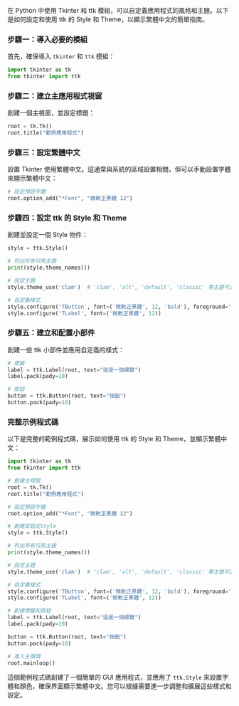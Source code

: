 在 Python 中使用 Tkinter 和 ttk 模組，可以自定義應用程式的風格和主題。以下是如何設定和使用 ttk 的 Style 和 Theme，以顯示繁體中文的簡單指南。

### 步驟一：導入必要的模組


首先，確保導入 `tkinter` 和 `ttk` 模組：

```python
import tkinter as tk
from tkinter import ttk
```


### 步驟二：建立主應用程式視窗


創建一個主視窗，並設定標題：

```python
root = tk.Tk()
root.title("範例應用程式")
```


### 步驟三：設定繁體中文


設置 Tkinter 使用繁體中文。這通常與系統的區域設置相關，但可以手動設置字體來顯示繁體中文：

```python
# 設定預設字體
root.option_add("*Font", "微軟正黑體 12")
```


### 步驟四：設定 ttk 的 Style 和 Theme


創建並設定一個 Style 物件：

```python
style = ttk.Style()

# 列出所有可用主題
print(style.theme_names())

# 設定主題
style.theme_use('clam')  # 'clam', 'alt', 'default', 'classic' 等主題可選

# 自定義樣式
style.configure('TButton', font=('微軟正黑體', 12, 'bold'), foreground='blue')
style.configure('TLabel', font=('微軟正黑體', 12))
```


### 步驟五：建立和配置小部件


創建一些 ttk 小部件並應用自定義的樣式：

```python
# 標籤
label = ttk.Label(root, text="這是一個標籤")
label.pack(pady=10)

# 按鈕
button = ttk.Button(root, text="按鈕")
button.pack(pady=10)
```


### 完整示例程式碼


以下是完整的範例程式碼，展示如何使用 ttk 的 Style 和 Theme，並顯示繁體中文：

```python
import tkinter as tk
from tkinter import ttk

# 創建主視窗
root = tk.Tk()
root.title("範例應用程式")

# 設定預設字體
root.option_add("*Font", "微軟正黑體 12")

# 創建並設定Style
style = ttk.Style()

# 列出所有可用主題
print(style.theme_names())

# 設定主題
style.theme_use('clam')  # 'clam', 'alt', 'default', 'classic' 等主題可選

# 自定義樣式
style.configure('TButton', font=('微軟正黑體', 12, 'bold'), foreground='blue')
style.configure('TLabel', font=('微軟正黑體', 12))

# 創建標籤和按鈕
label = ttk.Label(root, text="這是一個標籤")
label.pack(pady=10)

button = ttk.Button(root, text="按鈕")
button.pack(pady=10)

# 進入主循環
root.mainloop()
```


這個範例程式碼創建了一個簡單的 GUI 應用程式，並應用了 `ttk.Style` 來設置字體和顏色，確保界面顯示繁體中文。您可以根據需要進一步調整和擴展這些樣式和設定。

